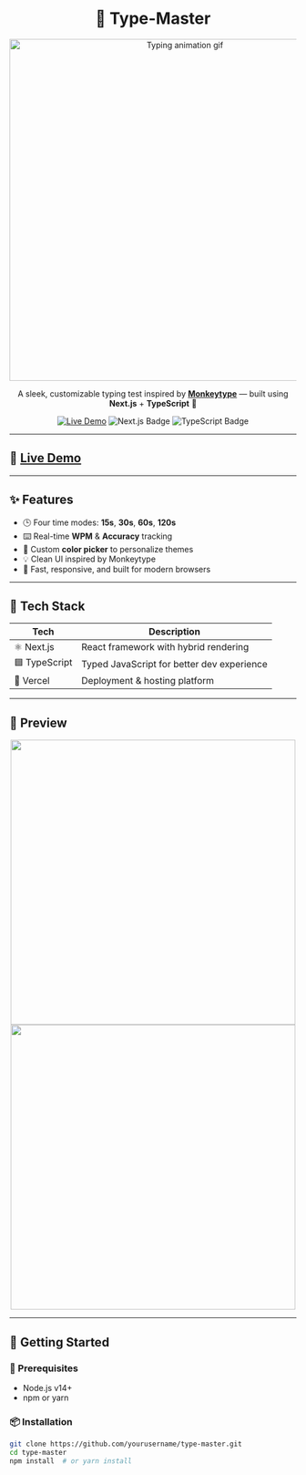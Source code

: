 <h1 align="center">🎯 Type-Master</h1>

<p align="center">
  <img src="https://media.giphy.com/media/v1.Y2lkPTc5MGI3NjExdzRxbzZqZm8ybXU2em14N2tnd3E0djI4aTR4OTloM2MxYTFmZWtwZyZlcD12MV9naWZzX3NlYXJjaCZjdD1n/NzzkoUUI3Z3skheQWq/giphy.gif" width="600" alt="Typing animation gif" />
</p>

<p align="center">
  A sleek, customizable typing test inspired by <a href="https://monkeytype.com" target="_blank"><strong>Monkeytype</strong></a> — built using <strong>Next.js</strong> + <strong>TypeScript</strong> 🚀
</p>

<p align="center">
  <a href="https://type-master-eta-roan.vercel.app/"><img src="https://img.shields.io/badge/Live%20Demo-Online-blueviolet?style=for-the-badge&logo=vercel" alt="Live Demo" /></a>
  <img src="https://img.shields.io/badge/Next.js-black?style=for-the-badge&logo=nextdotjs" alt="Next.js Badge" />
  <img src="https://img.shields.io/badge/TypeScript-3178c6?style=for-the-badge&logo=typescript&logoColor=white" alt="TypeScript Badge" />
</p>

---

## 🔗 [Live Demo](https://type-master-eta-roan.vercel.app/)

---

## ✨ Features

- 🕒 Four time modes: **15s**, **30s**, **60s**, **120s**
- ⌨️ Real-time **WPM** & **Accuracy** tracking
- 🎨 Custom **color picker** to personalize themes
- 💡 Clean UI inspired by Monkeytype
- 🚀 Fast, responsive, and built for modern browsers

---

## 🧠 Tech Stack

| Tech | Description |
|------|-------------|
| ⚛️ Next.js | React framework with hybrid rendering |
| 🟦 TypeScript | Typed JavaScript for better dev experience |
| 🧪 Vercel | Deployment & hosting platform |

---

## 📸 Preview

<p align="center">
  <img src="https://github.com/user-attachments/assets/b8a1e5e3-e6b1-41cb-bba7-8be8512edd05" width="500" />
  <br/>
  <img src="https://github.com/user-attachments/assets/72fa2282-50c4-443b-86d5-711417c4166f" width="500" />
</p>

---

## 🚀 Getting Started

### 🧰 Prerequisites

- Node.js v14+
- npm or yarn

### 📦 Installation

```bash
git clone https://github.com/yourusername/type-master.git
cd type-master
npm install  # or yarn install
